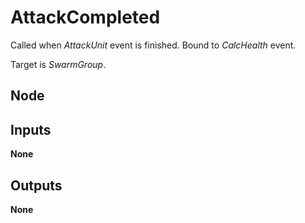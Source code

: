 # AttackCompleted
Called when *AttackUnit* event is finished. Bound to *CalcHealth* event.  

Target is *SwarmGroup*.  

## Node

## Inputs
**None**

## Outputs
**None**